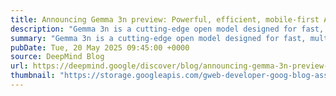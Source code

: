```yaml
---
title: Announcing Gemma 3n preview: Powerful, efficient, mobile-first AI
description: "Gemma 3n is a cutting-edge open model designed for fast, multimodal AI on devices, featuring optimized performance, unique flexibility with a 2-in-1 model, and expanded multimodal understanding with audio, empowering developers to build live, interactive applications and sophisticated audio-centric experiences."
summary: "Gemma 3n is a cutting-edge open model designed for fast, multimodal AI on devices, featuring optimized performance, unique flexibility with a 2-in-1 model, and expanded multimodal understanding with audio, empowering developers to build live, interactive applications and sophisticated audio-centric experiences."
pubDate: Tue, 20 May 2025 09:45:00 +0000
source: DeepMind Blog
url: https://deepmind.google/discover/blog/announcing-gemma-3n-preview-powerful-efficient-mobile-first-ai/
thumbnail: "https://storage.googleapis.com/gweb-developer-goog-blog-assets/images/Gemma3n_Metadatal_RD2-V01.2e16d0ba.fill-1200x600.jpg"
---
```


